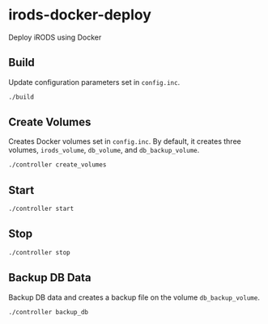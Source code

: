 # irods-docker-deploy
Deploy iRODS using Docker


## Build
Update configuration parameters set in `config.inc`.

```bash
./build
```

## Create Volumes
Creates Docker volumes set in `config.inc`.
By default, it creates three volumes, `irods_volume`, `db_volume`, and `db_backup_volume`.

```bash
./controller create_volumes
```

## Start

```bash
./controller start
```

## Stop

```bash
./controller stop
```

## Backup DB Data
Backup DB data and creates a backup file on the volume `db_backup_volume`.

```bash
./controller backup_db
```